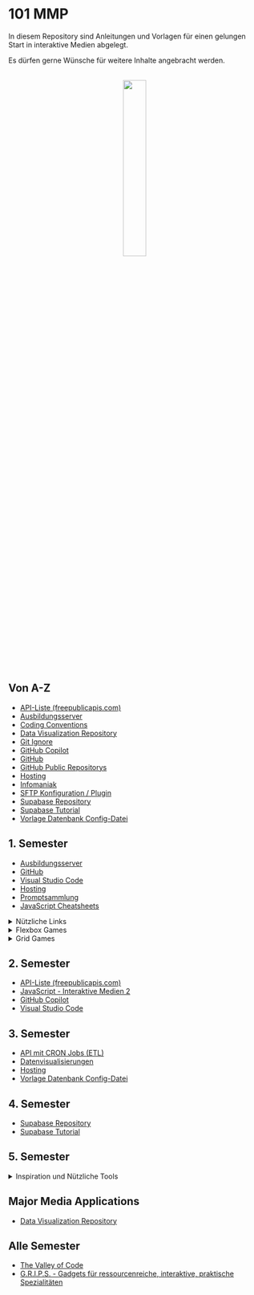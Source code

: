 # 101 MMP

In diesem Repository sind Anleitungen und Vorlagen für einen gelungen Start in interaktive Medien abgelegt.

Es dürfen gerne Wünsche für weitere Inhalte angebracht werden.

<div align="center">
</div>
<br>
<div align="center">
<img src="https://upload.wikimedia.org/wikipedia/commons/4/43/Fachhochschule_Graub%C3%BCnden_Logo.svg" width="30%">
</div>

## Von A-Z

- [API-Liste (freepublicapis.com)](https://freepublicapis.com)
- [Ausbildungsserver](resources/ausbildungsserver.md)
- [Coding Conventions](https://github.com/MaxiMilli/MMP-Coding-Conventions)
- [Data Visualization Repository](https://github.com/nickschnee/data-visualization)
- [Git Ignore](resources/gitignore.md)
- [GitHub Copilot](resources/copilot.md)
- [GitHub](resources/github.md)
- [GitHub Public Repositorys](resources/github_public.md)
- [Hosting](resources/hosting.md)
- [Infomaniak](resources/hosting.md)
- [SFTP Konfiguration / Plugin](resources/sftp.md)
- [Supabase Repository](https://github.com/Interaktive-Medien/2023_HS_IM3)
- [Supabase Tutorial](https://github.com/Interaktive-Medien/2023_HS_IM3/blob/main/00_setup/tutorial_supabase.md)
- [Vorlage Datenbank Config-Datei](resources/db_config_empty.php)

## 1. Semester

- [Ausbildungsserver](resources/ausbildungsserver.md)
- [GitHub](resources/github.md)
- [Visual Studio Code](resources/vscode.md)
- [Hosting](resources/hosting.md)
- [Promptsammlung](resources/promptsammlung.md)
- [JavaScript Cheatsheets](resources/js-cheatsheets.md)
<details>

<summary>Nützliche Links</summary>

- [Flexbox Cheat Sheet](https://css-tricks.com/snippets/css/a-guide-to-flexbox/)
- [Grid Cheat Sheet](https://css-tricks.com/snippets/css/complete-guide-grid/)
- [CSS Snippets](https://www.30secondsofcode.org/css/p/1/)
- [Grid It](https://grid-it.ninagraessli.ch/)
- [Squoosh (Bilder optimieren fürs Web)](https://squoosh.app/)
</details>

<details>
<summary>Flexbox Games</summary>

- [Flexbox Froggy](https://flexboxfroggy.com/#de)
- [Flexbox Defense](http://www.flexboxdefense.com/)
- [Flex Box Adventure](https://codingfantasy.com/games/flexboxadventure)
</details>

<details>
<summary>Grid Games</summary>

- [Grid Garden](https://cssgridgarden.com/#de)
- [Grid Attack](https://codingfantasy.com/games/css-grid-attack)
</details>

## 2. Semester

- [API-Liste (freepublicapis.com)](https://freepublicapis.com)
- [JavaScript - Interaktive Medien 2](https://github.com/Interaktive-Medien/2024_im2_javascript)
- [GitHub Copilot](resources/copilot.md)
- [Visual Studio Code](resources/vscode.md)

## 3. Semester

- [API mit CRON Jobs (ETL)](https://github.com/Interaktive-Medien/FS24-IM4-ETL)
- [Datenvisualisierungen](https://github.com/nickschnee/data-visualization)
- [Hosting](resources/hosting.md)
- [Vorlage Datenbank Config-Datei](resources/db_config_empty.php)

## 4. Semester

- [Supabase Repository](https://github.com/Interaktive-Medien/2023_HS_IM3)
- [Supabase Tutorial](https://github.com/Interaktive-Medien/2023_HS_IM3/blob/main/00_setup/tutorial_supabase.md)

## 5. Semester

<details>
<summary>Inspiration und Nützliche Tools</summary>

- [DevDocs](https://devdocs.io/) - Eine API-Dokumentationssuchmaschine für Entwickler.
- [Codewars](https://www.codewars.com/) - Eine Plattform zum Üben von Programmieraufgaben und Herausforderungen.
- [Awwwards](https://www.awwwards.com/) - Eine Plattform zur Auszeichnung der besten Webdesigns.
- [CSS Design Awards](https://www.cssdesignawards.com/) - Eine Plattform zur Auszeichnung der besten CSS-Designs.
- [Codrops](https://tympanus.net/codrops/) - Eine Website mit Tutorials und Inspirationen für Webdesign und -entwicklung.
- [CSS-Tricks](https://css-tricks.com/) - Eine Website mit Tipps und Tricks für CSS und Webdesign.
- [WhatTheFont](https://www.myfonts.com/WhatTheFont/) - Ein Tool zur Identifizierung von Schriftarten.
- [Color Hunt](https://colorhunt.co/) - Eine Plattform zur Entdeckung und Erstellung von Farbpaletten.
</details>

## Major Media Applications

- [Data Visualization Repository](https://github.com/nickschnee/data-visualization)

## Alle Semester

- [The Valley of Code](https://thevalleyofcode.com/)
- [G.R.I.P.S. - Gadgets für ressourcenreiche, interaktive, praktische Spezialitäten](https://workshops.jugendtrends.ch/grips/)
